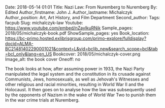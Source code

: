Date: 2018-05-14 01:01
Title: Nazi Law: From Nuremberg to Nuremberg
By: Edited
Author_firstname: John J.
Author_lastname: Michalczyk 
Author_position: Art, Art History, and Film Department
Second_author: 
Tags: facpub
Slug: michalczyk-law
Youtube: https://www.youtube.com/embed/nZaylkuRNik
Sample_pages: 2018/05/michalczyk-book.pdf
ShowSample_pages: yes
Book_location: https://bc-primo.hosted.exlibrisgroup.com/primo-explore/fulldisplay?docid=ALMA-BC21481402290001021&context=L&vid=bclib_new&search_scope=bcl&tab=bcl_only&lang=en_US
Bookcover: 2018/05/michalczyk-cover.png
Image_alt: the book cover
Oneoff: no

The book looks at how, after assuming power in 1933, the Nazi Party manipulated the legal system and the constitution in its crusade against Communists, Jews, homosexuals, as well as Jehovah's Witnesses and other religious and racial minorities, resulting in World War II and the Holocaust. It then goes on to analyse how the law was subsequently used by the opponents of Nazism in the wake of World War Two to punish them in the war crime trials at Nuremberg.